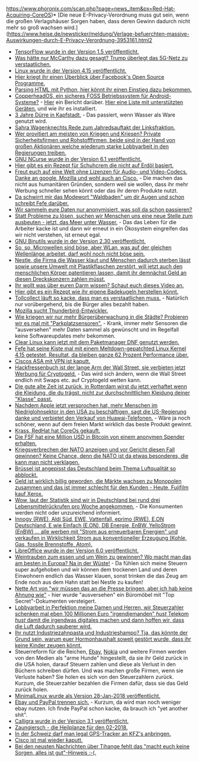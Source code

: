 https://www.phoronix.com/scan.php?page=news_item&px=Red-Hat-Acquiring-CoreOS)* [Die neue E-Privacy-Verordnung muss gut sein, wenn die großen Verlagshäuser Sorgen haben, dass deren Gewinn dadurch nicht mehr so groß wachsen wird.](https://www.heise.de/newsticker/meldung/Verlage-befuerchten-massive-Auswirkungen-durch-E-Privacy-Verordnung-3953161.html2
* [TensorFlow wurde in der Version 1.5 veröffentlicht.](https://www.heise.de/developer/meldung/Machine-Learning-TensorFlow-1-5-fuehrt-Python-Befehle-direkt-aus-3952844.html)
* [Was hätte nur McCarthy dazu gesagt? Trump überlegt das 5G-Netz zu verstaatlichen.](https://www.golem.de/news/china-trump-regierung-prueft-verstaatlichtes-5g-netzwerk-1801-132441.html)
* [Linux wurde in der Version 4.15 veröffentlicht.](https://www.pro-linux.de/news/1/25548/linux-kernel-415-freigegeben.html)
* [Hier kriegt ihr einen Überblick über Facebook's Open Source Programme.](https://opensource.com/article/18/1/inside-facebooks-open-source-program)
* [Parsing HTML mit Python, hier könnt ihr einen Einstieg dazu bekommen.](https://opensource.com/article/18/1/parsing-html-python)
* [CopperheadOS, ein sicheres FOSS Betriebssystem für Android-Systeme?](https://copperhead.co/android/) - [Hier](https://opensource.com/article/18/1/copperheados-delivers-mobile-freedom-privacy-and-security) ein Bericht darüber. [Hier eine Liste mit unterstützten Geräten.](https://copperhead.co/android/docs/install) und wie ihr es installiert.
* [3 Jahre Dürre in Kapfstadt.](https://netzfrauen.org/2018/01/28/kapstadt-2/) - Das passiert, wenn Wasser als Ware genutzt wird.
* [Sahra Wagenknechts Rede zum Jahredsauftakt der Linksfraktion.](https://weltnetz.tv/video/1387-sahra-wagenknecht-beim-jahresauftakt-der-linksfraktion-2018)
* [Wer provitiert am meisten von Kriegen und Kriesen? Private Sicherheitsfirmen und Rohstofffirmen, beide sind in der Hand von großen Aktionären welche wiederum starke Lobbyarbeit in den Regierungen treiben.](https://netzfrauen.org/2018/01/29/blackwater/)
* [GNU NCurse wurde in der Version 6.1 veröffentlicht.](https://www.phoronix.com/scan.php?page=news_item&px=Ncurses-6.1-Released)
* [Hier gibt es ein Rezept für Schuhcrem die nicht auf Erdöl basiert.](https://www.smarticular.net/schuhcreme-leder-rezept-bienenwachs-oel/)
* [Freut euch auf eine Welt ohne Lizenzen für Audio- und Video-Codecs. Danke an google, Mozilla und wohl auch an Cisco.](https://blog.fefe.de/?ts=a491043c) - Die machen das nicht aus humanitären Gründen, sondern weil sie wollen, dass ihr mehr Werbung schneller sehen könnt oder das ihr deren Produkte nutzt.
* [Da schwirrt mir das Modewort "Waldbaden" um dir Augen und schon schreibt Fefe darüber.](https://blog.fefe.de/?ts=a4917ab1)
* [Wir sammeln eure Daten nur anonymisiert, was soll da schon passieren?](https://blog.fefe.de/?ts=a49174f6)
* [Statt Probleme zu lösen, suchen wir Menschen uns eine neue Stelle zum ausbeuten - jetzt, das Meer unter Wasser.](https://www.heise.de/newsticker/meldung/Vom-Fischer-zum-Unterwasser-Farmer-3952368.html) - Das das Leben für die Arbeiter kacke ist und dann wir erneut in ein Ökosystem eingreifen das wir nicht verstehen, ist erneut egal.
* [GNU Binutils wurde in der Version 2.30 veröffentlicht.](https://www.pro-linux.de/news/1/25550/binutils-230-mit-diversen-linker-optimierungen.html)
* [So, so, Microwellen sind böse, aber WLan, was auf der gleichen Wellenlänge arbeitet, darf wohl noch nicht böse sein.](http://www.sonnenseite.com/de/wissenschaft/mikrowellen-fuer-das-klima-so-schaedlich-wie-autos.html)
* [Nestle, die Firma die Wasser klaut und Menschen dadurch sterben lässt sowie unsere Umwelt mit Plastikflaschen zerstört, will jetzt auch den menschlichen Körper patentieren lassen, damit ihr demnächst Geld an diesen Dreckskonzern zahlen müsst.](https://netzfrauen.org/2018/01/30/ipszellen/)
* [Ihr wollt was über euren Darm wissen? Schaut euch dieses Video an.](http://www.welt-im-wandel.tv/video/was-du-ueber-deinen-darm-wissen-solltest/)
* [Hier gibt es ein Rezept wie ihr eigene Badekugeln herstellen könnt.](https://www.smarticular.net/badekugeln-erkaeltung-aetherische-oele-selber-machen/)
* [Tollcollect läuft so kacke, dass man es verstaatlichen muss.](https://blog.fefe.de/?ts=a48e498a) - Natürlich nur vorübergehend, bis die Bürger alles bezahlt haben.
* [Mozilla sucht Thunderbird-Entwickler.](https://www.pro-linux.de/news/1/25554/mozilla-sucht-nach-thunderbird-entwicklern.html)
* [Wie kriegen wir nur mehr Bürgerüberwachung in die Städte? Probieren wir es mal mit "Parkplatzsensoren".](https://www.golem.de/news/hamburg-sensoren-melden-freie-parkplaetze-1801-132484.html) - Krank, immer mehr Sensoren die "ausversehen" mehr Daten sammel als gewünscht und im Regelfall keine Softwareupdates mehr bekommen.
* [Clear Linux kann jetzt mit dem Paketmanager DNF genutzt werden.](https://www.phoronix.com/scan.php?page=news_item&px=Clear-Linux-DNF)
* [Fefe hat seine Kiste mal mit einem Meltdown-gepatchted Linux Kernel 4.15 getestet, Resultat, da bleiben ganze 62 Prozent Performance über.](https://blog.fefe.de/?ts=a48fe42c)
* [Ciscos ASA mit VPN ist kaputt.](https://blog.fefe.de/?ts=a48fcfc0)
* [Hackfressenbuch ist der lange Arm der Wall Street, sie verbieten jetzt Werbung für Cryptogeld.](https://blog.fefe.de/?ts=a48fc854) - Das wird sich ändern, wenn die Wall Street endlich mit Swaps etc. auf Cryptogeld wetten kann.
* [Die gute alte Zeit ist zurück, in Rotterdam wirst du jetzt verhaftet wenn die Kleidung, die du trägst, nicht zur durchschnittlichen Kleidung deiner "Klasse" passt.](https://blog.fefe.de/?ts=a48fc746)
* [Nachdem Apple jetzt versprochen hat, mehr Menschen im Niedriglohnsektor in den USA zu beschäftigen, sagt die US-Regierung danke und verbietet den Verkauf von Huawai-Telefonen.](https://blog.fefe.de/?ts=a48fc7fa) - Wäre ja noch schöner, wenn auf dem freien Markt wirklich das beste Produkt gewinnt.
* [Krass, RedHat hat CoreOs gekauft.](https://www.pro-linux.de/news/1/25555/red-hat-%C3%BCbernimmt-coreos.html)
* [Die FSF hat eine Million USD in Bitcoin von einem anonymen Spender erhalten.](https://www.pro-linux.de/news/1/25556/free-software-foundation-erh%C3%A4lt-1-million-us-dollar-in-bitcoin.html)
* [Kriegsverbrechen der NATO anzeigen und vor Gericht diesen Fall gewinnen? Keine Chance, denn die NATO ist da etwas besonderes, die kann man nicht verklagen.](http://www.neopresse.com/politik/afrika/kriegsverbrechen-die-nato-geniesst-immunitaet/)
* [Brüssel ist angepisst das Deutschland beim Thema Luftqualität so abblockt.](http://www.sonnenseite.com/de/politik/luftqualitaet-ultimatum-aus-bruessel.html)
* [Geld ist wirklich billig geworden, die Märkte wachsen zu Monopolen zusammen und das ist immer schlecht für den Kunden - Heute, Fujifilm kauf Xerox.](https://www.golem.de/news/uebernahme-fujifilm-kauft-us-konzern-xerox-1801-132496.html)
* [Wow, laut der Statistik sind wir in Deutschland bei rund drei Lebensmittelrückrufen pro Woche angekommen.](https://www.foodwatch.org/de/presse/pressemitteilungen/jede-woche-drei-lebensmittelrueckrufe-zahl-der-produktwarnungen-2017-weiter-gestiegen-verbraucher-werden-nicht-ausreichend-informiert/) - Die Konsumenten werden nicht oder unzureichend informiert.
* [Innogy (RWE), Aldi Süd, EWE, Vattenfall, eprimo (RWE), E.ON Deutschland, E wie Einfach (E.ON), DB Energie, EnBW, YelloStrom (EnBW) ... alle werben mit "Strom aus erneuerbaren Energien" und verkaufen in Wirklichkeit Strom aus konventioneller Erzeugung (Kohle, Gas, fossile Brennstoffe, Atom).](http://www.sonnenseite.com/de/energie/deutschlands-dreckige-stromanbieter.html)
* [LibreOffice wurde in der Version 6.0 veröffentlicht.](https://www.phoronix.com/scan.php?page=news_item&px=LibreOffice-6.0-Released)
* [Weintrauben zum essen und um Wein zu gewinnen? Wo macht man das am besten in Europa? Na in der Wüste!](https://netzfrauen.org/2018/01/31/weintrauben/) - Da fühlen sich meine Steuern super aufgehoben und wir können dem trockenen Land und deren Einwohnern endlich das Wasser klauen, sonst trinken die das Zeug am Ende noch aus dem Hahn statt bei Nestle zu kaufen!
* [Nette Art von "wir müssen das an die Presse bringen, aber ich hab keine Ahnung wie"](https://blog.fefe.de/?ts=a48f1e11) - hier wurde "ausversehen" ein Büromöbel mit "Top Secret"-Dokumenten versteigert.
* [Lobbyarbeit in Perfektion meine Damen und Herren, wir Steuerzahler schenken mal eben 100 Millionen Euro "irgendjemanden" *hust* Telekom *hust* damit die irgendwas digitales machen und dann hoffen wir, dass die Luft dadurch sauberer wird.](https://www.heise.de/newsticker/meldung/Verkehrsministerium-Digitalisierung-des-oeffentlichen-Personennahverkehrs-soll-fuer-saubere-Luft-3957520.html)
* [Ihr nutzt Industriezahnpasta und Industrieshampo? Tja, das könnte der Grund sein, warum euer Hormonhaushalt soweit gestört wurde, dass ihr keine Kinder zeugen könnt.](https://netzfrauen.org/2018/01/31/55484/)
* Steuerreform für die Reichen, [Ebay](https://www.heise.de/newsticker/meldung/Ebay-steigert-Umsatz-US-Steuerreform-bringt-aber-Milliardenverlust-ein-3957734.html), [Nokia](https://www.heise.de/newsticker/meldung/Nokia-rutscht-nach-US-Steuerreform-tiefer-in-rote-Zahlen-3958210.html) und weitere Firmen werden von den Medien als "arme Hunde" hingestellt, da sie ihr Geld zurück in die USA holen, darauf Steuern zahlen und diese als Verlust in den Büchern schreiben dürfen. Und was machen große Firmen, wenn sie Verluste haben? Sie holen es sich von den Steuerzahlern zurück. Kurzum, die Steuerzahler bezahlen die Firmen dafür, dass sie das Geld zurück holen.
* [MinimalLinux wurde als Version 28-Jan-2018 veröffentlicht.](https://www.pro-linux.de/news/1/25561/minimal-linux-live-in-neuer-version-verf%C3%BCgbar.html)
* [Ebay und PayPal trennen sich.](https://www.heise.de/newsticker/meldung/Keine-Freunde-mehr-eBay-beendet-Zusammenarbeit-mit-PayPal-3958268.html) - Kurzum, da wird man noch weniger ebay nutzen. Ich finde PayPal schon kacke, da brauch ich "yet another shit".
* [Calligra wurde in der Version 3.1 veröffentlicht.](https://www.pro-linux.de/news/1/25563/calligra-31-freigegeben.html)
* [Zaungiersch - die Heilplanze für den 02-2018.](https://bio-erzgebirge.de/wp/?p=13376)
* [In der Schweiz darf man legal GPS-Tracker an KFZ's anbringen.](https://blog.fefe.de/?ts=a48decf8)
* [Cisco ist mal wieder kaputt.](https://blog.fefe.de/?ts=a48dec8b)
* [Bei den neusten Nachrichten über Tihange fehlt das "macht euch keine Sorgen, alles ist gut"-Hinweis :-(.](https://blog.fefe.de/?ts=a48debfa)
